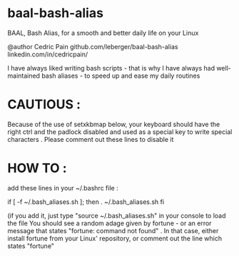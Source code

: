 # baal-bash-alias
BAAL, Bash Alias, for a smooth and better daily life on your Linux



@author Cedric Pain
github.com/leberger/baal-bash-alias
linkedin.com/in/cedricpain/
 
I have always liked writing bash scripts - that is why I have always had well-maintained bash aliases - to speed up and ease my daily routines

# CAUTIOUS :
Because of the use of setxkbmap below, your keyboard should have the right ctrl and the padlock disabled and used as a special key to write special characters . Please comment out these lines to disable it

# HOW TO :

add these lines in your ~/.bashrc file :

if [ -f ~/.bash_aliases.sh ]; then
   . ~/.bash_aliases.sh
fi



 (if you add it, just type "source ~/.bash_aliases.sh" in your console to load the file
  You should see a random adage given by fortune - or an error message that states "fortune: command not found" .
 In that case, either install fortune from your Linux' repository, or comment out the line which states "fortune"
